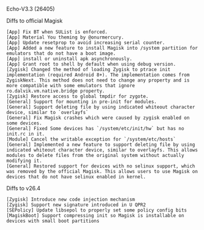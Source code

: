 Echo-V3.3 (26405)

Diffs to official Magisk

    [App] Fix BT when SUList is enforced.
    [App] Material You theming by @onurmercury.
    [App] Update resetprop to avoid increasing serial counter.
    [App] Added a new feature to install Magisk into /system partition for emulators that do not have a boot image.
    [App] install or uninstall apk asynchronously.
    [App] Grant root to shell by default when using debug version.
    [Zygisk] Changed the method of loading Zygisk to ptrace init implementation (required Android 8+). The implementation comes from ZygiskNext. This method does not need to change any property and is more compatible with some emulators that ignore ro.dalvik.vm.native.bridge property.
    [Zygisk] Restore access to global tmpdir for zygote.
    [General] Support for mounting in pre-init for modules.
    [General] Support deleting file by using indicated whiteout character device, similar to `overlayfs`
    [General] Fix Magisk crashes which were caused by zygisk enabled on some devices.
    [General] Fixed Some devices has `/system/etc/init/hw` but has no init.rc in it.
    [Module] Cancel the writable exception for `/system/etc/hosts`
    [General] Implemented a new feature to support deleting file by using indicated whiteout character device, similar to overlayfs. This allows modules to delete files from the original system without actually modifying it.
    [General] Restored support for devices with no selinux support, which was removed by the official Magisk. This allows users to use Magisk on devices that do not have selinux enabled in kernel.


Diffs to v26.4

    [Zygisk] Introduce new code injection mechanism
    [Zygisk] Support new signature introduced in U QPR2
    [SEPolicy] Update libsepol to properly set some policy config bits
    [MagiskBoot] Support compressing init so Magisk is installable on devices with small boot partitions

